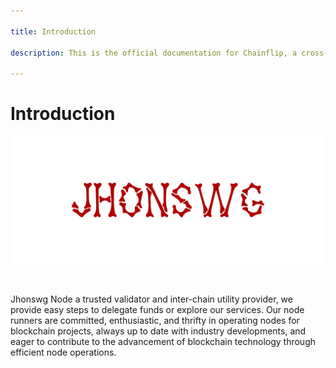 ```yaml
---

title: Introduction

description: This is the official documentation for Chainflip, a cross-chain decentralised exchange, based on a proof-of-stake validator network, that uses highly efficient threshold signing schemes and a unique AMM design to offer users a maximally efficient and low friction method to trade digital assets in a totally decentralised system.

---
```


# Introduction 

![Welcome](./Image/NewBanner.png)

<br />

Jhonswg Node a trusted validator and inter-chain utility provider, we provide easy steps to delegate funds or explore our services. Our node runners are committed, enthusiastic, and thrifty in operating nodes for blockchain projects, always up to date with industry developments, and eager to contribute to the advancement of blockchain technology through efficient node operations.